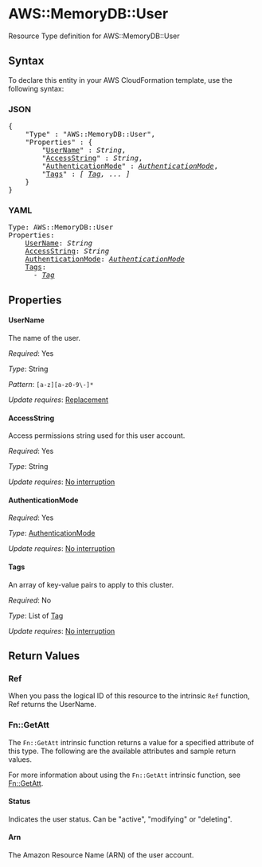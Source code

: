 # AWS::MemoryDB::User

Resource Type definition for AWS::MemoryDB::User

## Syntax

To declare this entity in your AWS CloudFormation template, use the following syntax:

### JSON

<pre>
{
    "Type" : "AWS::MemoryDB::User",
    "Properties" : {
        "<a href="#username" title="UserName">UserName</a>" : <i>String</i>,
        "<a href="#accessstring" title="AccessString">AccessString</a>" : <i>String</i>,
        "<a href="#authenticationmode" title="AuthenticationMode">AuthenticationMode</a>" : <i><a href="authenticationmode.md">AuthenticationMode</a></i>,
        "<a href="#tags" title="Tags">Tags</a>" : <i>[ <a href="tag.md">Tag</a>, ... ]</i>
    }
}
</pre>

### YAML

<pre>
Type: AWS::MemoryDB::User
Properties:
    <a href="#username" title="UserName">UserName</a>: <i>String</i>
    <a href="#accessstring" title="AccessString">AccessString</a>: <i>String</i>
    <a href="#authenticationmode" title="AuthenticationMode">AuthenticationMode</a>: <i><a href="authenticationmode.md">AuthenticationMode</a></i>
    <a href="#tags" title="Tags">Tags</a>: <i>
      - <a href="tag.md">Tag</a></i>
</pre>

## Properties

#### UserName

The name of the user.

_Required_: Yes

_Type_: String

_Pattern_: <code>[a-z][a-z0-9\\-]*</code>

_Update requires_: [Replacement](https://docs.aws.amazon.com/AWSCloudFormation/latest/UserGuide/using-cfn-updating-stacks-update-behaviors.html#update-replacement)

#### AccessString

Access permissions string used for this user account.

_Required_: Yes

_Type_: String

_Update requires_: [No interruption](https://docs.aws.amazon.com/AWSCloudFormation/latest/UserGuide/using-cfn-updating-stacks-update-behaviors.html#update-no-interrupt)

#### AuthenticationMode

_Required_: Yes

_Type_: <a href="authenticationmode.md">AuthenticationMode</a>

_Update requires_: [No interruption](https://docs.aws.amazon.com/AWSCloudFormation/latest/UserGuide/using-cfn-updating-stacks-update-behaviors.html#update-no-interrupt)

#### Tags

An array of key-value pairs to apply to this cluster.

_Required_: No

_Type_: List of <a href="tag.md">Tag</a>

_Update requires_: [No interruption](https://docs.aws.amazon.com/AWSCloudFormation/latest/UserGuide/using-cfn-updating-stacks-update-behaviors.html#update-no-interrupt)

## Return Values

### Ref

When you pass the logical ID of this resource to the intrinsic `Ref` function, Ref returns the UserName.

### Fn::GetAtt

The `Fn::GetAtt` intrinsic function returns a value for a specified attribute of this type. The following are the available attributes and sample return values.

For more information about using the `Fn::GetAtt` intrinsic function, see [Fn::GetAtt](https://docs.aws.amazon.com/AWSCloudFormation/latest/UserGuide/intrinsic-function-reference-getatt.html).

#### Status

Indicates the user status. Can be "active", "modifying" or "deleting".

#### Arn

The Amazon Resource Name (ARN) of the user account.
